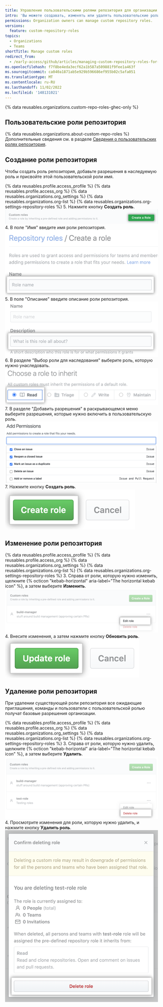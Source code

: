 ```yaml
---
title: Управление пользовательскими ролями репозитория для организации
intro: 'Вы можете создавать, изменять или удалять пользовательские роли репозитория для вашей организации.'
permissions: Organization owners can manage custom repository roles.
versions:
  feature: custom-repository-roles
topics:
  - Organizations
  - Teams
shortTitle: Manage custom roles
redirect_from:
  - /early-access/github/articles/managing-custom-repository-roles-for-an-organization
ms.openlocfilehash: f7f8be4eda3ecf62a1b587a509881f9fee1a463f
ms.sourcegitcommit: ca040a1871ab5e929b596686ef955b02c5afa051
ms.translationtype: MT
ms.contentlocale: ru-RU
ms.lasthandoff: 11/02/2022
ms.locfileid: '148131021'
---
```

{% data reusables.organizations.custom-repo-roles-ghec-only %}

## Пользовательские роли репозитория

{% data reusables.organizations.about-custom-repo-roles %} Дополнительные сведения см. в разделе [Сведения о пользовательских ролях репозитория](/organizations/managing-peoples-access-to-your-organization-with-roles/about-custom-repository-roles).

## Создание роли репозитория

Чтобы создать роль репозитория, добавьте разрешения в наследуемую роль и присвойте этой пользовательской роли имя.

{% data reusables.profile.access_profile %} {% data reusables.profile.access_org %} {% data reusables.organizations.org_settings %} {% data reusables.organizations.org-list %} {% data reusables.organizations.org-settings-repository-roles %}
5. Нажмите кнопку **Создать роль**.
  ![Снимок экрана: кнопка "Создать роль"](/assets/images/help/organizations/repository-role-create-role.png)
4. В поле "Имя" введите имя роли репозитория.
  ![Поле для ввода имени роли репозитория](/assets/images/help/organizations/repository-role-name.png)
5. В поле "Описание" введите описание роли репозитория.
  ![Поле для ввода описания роли репозитория](/assets/images/help/organizations/repository-role-description.png)
6. В разделе "Выбор роли для наследования" выберите роль, которую нужно унаследовать.
  ![Выбор базовой роли репозитория](/assets/images/help/organizations/repository-role-base-role-option.png)
7. В разделе "Добавить разрешения" в раскрывающемся меню выберите разрешения, которые нужно включить в пользовательскую роль.
  ![Выбор уровней разрешений в раскрывающемся меню ролей репозитория](/assets/images/help/organizations/repository-role-drop-down.png)
7. Нажмите кнопку **Создать роль**.
  ![Подтверждение создания роли репозитория](/assets/images/help/organizations/repository-role-creation-confirm.png)

## Изменение роли репозитория

{% data reusables.profile.access_profile %} {% data reusables.profile.access_org %} {% data reusables.organizations.org_settings %} {% data reusables.organizations.org-list %} {% data reusables.organizations.org-settings-repository-roles %}
3. Справа от роли, которую нужно изменить, щелкните {% octicon "kebab-horizontal" aria-label="The horizontal kebab icon" %}, а затем выберите **Изменить**.
  ![Команда "Изменить" в раскрывающемся меню для ролей репозитория](/assets/images/help/organizations/repository-role-edit-setting.png)
4. Внесите изменения, а затем нажмите кнопку **Обновить роль**.
  ![Изменение полей и обновление ролей репозитория](/assets/images/help/organizations/repository-role-update.png)

## Удаление роли репозитория

При удалении существующей роли репозитория все ожидающие приглашения, команды и пользователи с пользовательской ролью получат базовые разрешения организации.

{% data reusables.profile.access_profile %} {% data reusables.profile.access_org %} {% data reusables.organizations.org_settings %} {% data reusables.organizations.org-list %} {% data reusables.organizations.org-settings-repository-roles %}
3. Справа от роли, которую нужно удалить, щелкните {% octicon "kebab-horizontal" aria-label="The horizontal kebab icon" %}, а затем выберите **Удалить**.
  ![Команда "Удалить" в раскрывающемся меню для ролей репозитория](/assets/images/help/organizations/repository-role-delete-setting.png)
4. Просмотрите изменения для роли, которую нужно удалить, и нажмите кнопку **Удалить роль**.
  ![Подтверждение удаления роли репозитория](/assets/images/help/organizations/repository-role-delete-confirm.png)
